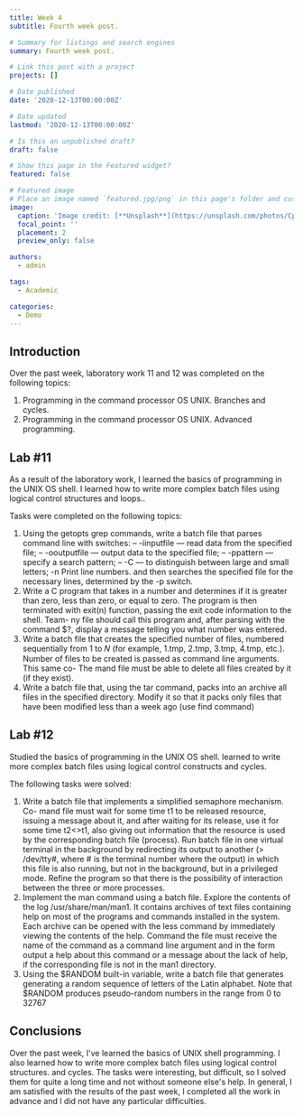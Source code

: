 ```yaml
---
title: Week 4
subtitle: Fourth week post.

# Summary for listings and search engines
summary: Fourth week post.

# Link this post with a project
projects: []

# Date published
date: '2020-12-13T00:00:00Z'

# Date updated
lastmod: '2020-12-13T00:00:00Z'

# Is this an unpublished draft?
draft: false

# Show this page in the Featured widget?
featured: false

# Featured image
# Place an image named `featured.jpg/png` in this page's folder and customize its options here.
image:
  caption: 'Image credit: [**Unsplash**](https://unsplash.com/photos/CpkOjOcXdUY)'
  focal_point: ''
  placement: 2
  preview_only: false

authors:
  - admin

tags:
  - Academic

categories:
  - Demo
---
```


## Introduction

Over the past week, laboratory work 11 and 12 was completed on the following topics:

1. Programming in the command processor OS UNIX. Branches and cycles.
2. Programming in the command processor OS UNIX. Advanced programming.

## Lab #11

As a result of the laboratory work, I learned the basics of programming in the UNIX OS shell. I learned how to write more complex batch files using logical control structures and loops..

Tasks were completed on the following topics:

1. Using the getopts grep commands, write a batch file that parses
command line with switches:
– -iinputfile — read data from the specified file;
– -ooutputfile — output data to the specified file;
– -ppattern — specify a search pattern;
– -C — to distinguish between large and small letters;
-n Print line numbers.
and then searches the specified file for the necessary lines, determined by the -p switch.
2. Write a C program that takes in a number and determines if it is
greater than zero, less than zero, or equal to zero. The program is then terminated with
exit(n) function, passing the exit code information to the shell. Team-
ny file should call this program and, after parsing with the command
$?, display a message telling you what number was entered.
3. Write a batch file that creates the specified number of files, numbered
sequentially from 1 to 𝑁 (for example, 1.tmp, 2.tmp, 3.tmp, 4.tmp, etc.). Number of files
to be created is passed as command line arguments. This same co-
The mand file must be able to delete all files created by it (if they exist).
4. Write a batch file that, using the tar command, packs into an archive
all files in the specified directory. Modify it so that it packs
only files that have been modified less than a week ago (use
find command)

## Lab #12

Studied the basics of programming in the UNIX OS shell. learned to write more
complex batch files using logical control constructs
and cycles.

The following tasks were solved:

1. Write a batch file that implements a simplified semaphore mechanism. Co-
mand file must wait for some time t1 to be released
resource, issuing a message about it, and after waiting for its release, use
it for some time t2<>t1, also giving out information that
the resource is used by the corresponding batch file (process). Run
batch file in one virtual terminal in the background by redirecting
its output to another (> /dev/tty#, where # is the terminal number where the
output) in which this file is also running, but not in the background, but in a privileged
mode. Refine the program so that there is the possibility of interaction between the three
or more processes.
2. Implement the man command using a batch file. Explore the contents of the
log /usr/share/man/man1. It contains archives of text files containing
help on most of the programs and commands installed in the system. Each archive
can be opened with the less command by immediately viewing the contents of the help. Command
the file must receive the name of the command as a command line argument and in the form
output a help about this command or a message about the lack of help,
if the corresponding file is not in the man1 directory.
3. Using the $RANDOM built-in variable, write a batch file that generates
generating a random sequence of letters of the Latin alphabet. Note that $RANDOM
produces pseudo-random numbers in the range from 0 to 32767

## Conclusions

Over the past week, I've learned the basics of UNIX shell programming. I also learned how to write more complex batch files using logical control structures.
and cycles. The tasks were interesting, but difficult, so I solved them for quite a long time and not without someone else's help. In general, I am satisfied with the results of the past week, I completed all the work in advance and I did not have any particular difficulties.


